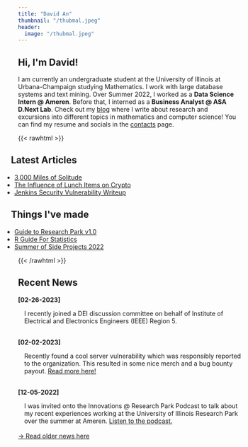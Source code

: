 ```yaml
---
title: "David An"
thumbnail: "/thubmal.jpeg"
header: 
  image: "/thubmal.jpeg"
---
```


## Hi, I'm David!
<!--
{{< figure class="avatar" src="/avatar.jpg" alt="avatar">}} -->

I am currently an undergraduate student at the University of Illinois at Urbana-Champaign studying Mathematics. I work with large database systems and text mining. Over Summer 2022, I worked as a **Data Science Intern @ Ameren**. Before that, I interned as a **Business Analyst @ ASA D.Next Lab**. Check out my [blog](/blog) where I write about research and excursions into different topics in mathematics and computer science! You can find my resume and socials in the [contacts](/contact) page.

<!-- [Business Analyst @ American Supply Association D.Next Lab](/professional/asa) -->

{{< rawhtml >}}

<div class="container">
  <div class="row">
    <div class="col" style="margin-left: -1rem;">
    <h2 class = "text-left">Latest Articles</h2>
    <ul>
    <li style="margin-left: -1rem;"><a href="/posts/bike">3,000 Miles of Solitude</a></li>
    <li style="margin-left: -1rem;"><a href="/posts/bovik">The Influence of Lunch Items on Crypto</a></li>
    <li style="margin-left: -1rem;"><a href="/posts/pwn">Jenkins Security Vulnerability Writeup</a></li>
</ul>
    </div>
    <div class="col" style="margin-left: -1rem;">
    <h2 class = "text-left">Things I've made</h2>
    <ul>
<li style="margin-left: -1rem;"><a href="https://bit.ly/rp-guide22">Guide to Research Park v1.0</a></li>
<li style="margin-left: -1rem;"><a href="https://r.davidan.dev">R Guide For Statistics</a></li>
<li style="margin-left: -1rem;"><a href="https://sosp22.com">Summer of Side Projects 2022</a></li>
</ul>
    </div>
  </div>
</div>
{{< /rawhtml >}}

<!-- ## Latest Articles

- [A Discussion on Pandas and Data Mining (WIP)](/posts/datamining)
- [Revisiting a Summer of Side Projects](/posts/sosp)
- [Inequality Fun and Their Applications](/posts/inequalities)
- [A (Fun) Discussion on Harmonic Functions](/posts/harmonic) -->

<!-- ## Research Experience

In chronological order: -->

<!-- ## Professional Experience

- [Data Scientist Intern @ Ameren Innovation Center](/professional/ameren)
- [Business Analyst @ American Supply Association D.NEXT Lab](/professional/asa) -->

## Recent News
**[02-26-2023]**
<div style="margin-left: 1em;">
I recently joined a DEI discussion committee on behalf of Institute of Electrical and Electronics Engineers (IEEE) Region 5. 

</div>
<br>

**[02-02-2023]**
<div style="margin-left: 1em;">
Recently found a cool server vulnerability which was responsibly reported to the organization. This resulted in some nice merch and a bug bounty payout. <a href="/posts/pwn">Read more here!</a>

</div>
<br>

**[12-05-2022]**
<div style="margin-left: 1em;">
I was invited onto the Innovations @ Research Park Podcast to talk about my  recent experiences working at the University of Illinois Research Park over the summer at Ameren. <a href="https://podcasts.apple.com/us/podcast/celebrating-research-park-interns/id1557285742?i=1000588843218">Listen to the podcast.</a>
</div>
<br>
<a href="/news">-> Read older news here</a>
<!-- 
| Date       | Event                                                                                                                                                                    |
| ---------- | ------------------------------------------------------------------------------------------------------------------------------------------------------------------------ | --- |
|
|02-02-2023 | Found some cool things with servers and Jenkins [Read the Writeup!](/posts/pwn)
| 12-05-2022 | Featured on the Innovations @ Research Park Podcast [Listen Here!](https://podcasts.apple.com/us/podcast/celebrating-research-park-interns/id1557285742?i=1000588843218) |
| 08-15-2022 | Presented about SOSP22 at the Illinois CS Teaching Workshop [(iCSTW22)](https://mediaspace.illinois.edu/playlist/dedicated/269362552/1_uvpti661/1_ez05ctmp)              |
| 08-03-2022 | Presented [[1]](/research/nlpsearch) at the Actuarial Research Conference 22 (ARC22)                                                                                     |
| 07-29-2022 | Received the 2022 Most Outstanding Undergraduate [Intern Award](https://researchpark.illinois.edu/article/excellence-recognized-at-2022-research-park-intern-awards/)
                                                                                                         | -->

<!-- 04-27-2022 Presented [[1]](/research/nlpsearch) at the Illinois Undergraduate Research Symposium  -->
<!--
Here is a horizontal rule:

---

Here is a blockquote:

> To a great mind, nothing is little

Here is a `code` block: -->

<!-- ```python
def is_elementary():
  return True
``` -->
